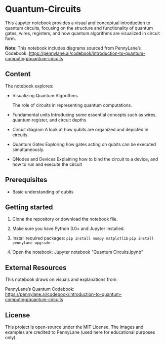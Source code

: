 # Quantum-Circuits
This Jupyter notebook provides a visual and conceptual introduction to quantum circuits, focusing on the structure and functionality of quantum gates, wires, registers, and how quantum algorithms are visualized in circuit form.

**Note**: This notebook includes diagrams sourced from PennyLane’s Codebook: https://pennylane.ai/codebook/introduction-to-quantum-computing/quantum-circuits

## Content

The notebook explores:

- Visualizing Quantum Algorithms
  
  The role of circuits in representing quantum computations.

- Fundamental units
  Introducing some essential concepts such as wires, quantum register, and circuit depths

- Circuit diagram
  A look at how qubits are organized and depicted in circuits.

- Quantum Gates
  Exploring how gates acting on qubits can be executed simultaneously.

- QNodes and Devices
  Explaining how to bind the circuit to a device, and how to run and execute the circuit

## Prerequisites

- Basic understanding of qubits

## Getting started

1. Clone the repository or download the notebook file.
2. Make sure you have Python 3.0+ and Jupyter installed.
3. Install required packages:
   `pip install numpy matplotlib`
   `pip install pennylane upgrade--`
                              
5. Open the notebook: Jupyter notebook "Quantum Circuits.ipynb"

## External Resources
This notebook draws on visuals and explanations from:

PennyLane’s Quantum Codebook: https://pennylane.ai/codebook/introduction-to-quantum-computing/quantum-circuits

## License
This project is open-source under the MIT License.
The images and examples are credited to PennyLane (used here for educational purposes only).

